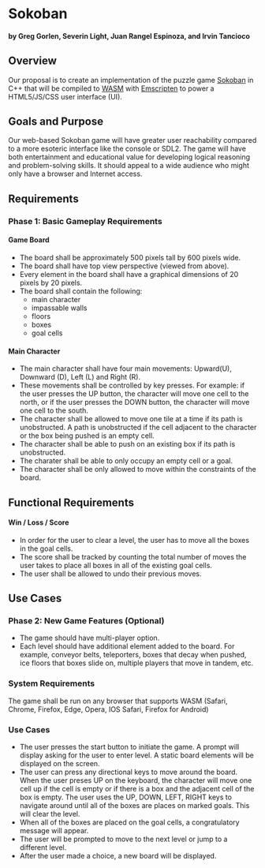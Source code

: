 # Sokoban 

#### by Greg Gorlen, Severin Light, Juan Rangel Espinoza, and Irvin Tancioco

## Overview

Our proposal is to create an implementation of the puzzle game [Sokoban](https://en.wikipedia.org/wiki/Sokoban) in C++ that will be compiled to [WASM](https://en.wikipedia.org/wiki/WebAssembly) with [Emscripten](https://en.wikipedia.org/wiki/Emscripten) to power a HTML5/JS/CSS user interface (UI).

## Goals and Purpose

Our web-based Sokoban game will have greater user reachability compared to a more esoteric interface like the console or SDL2. The game will have both entertainment and educational value for developing logical reasoning and problem-solving skills. It should appeal to a wide audience who might only have a browser and Internet access.

## Requirements

### Phase 1: Basic Gameplay Requirements

#### Game Board

* The board shall be approximately 500 pixels tall by 600 pixels wide.
* The board shall have top view perspective (viewed from above). 
* Every element in the board shall have a graphical dimensions of 20 pixels by 20 pixels.
* The board shall contain the following:
    - main character
    - impassable walls
    - floors
    - boxes
    - goal cells

#### Main Character

* The main character shall have four main movements: Upward(U), Downward (D), Left (L) and Right (R).
* These movements shall be controlled by key presses. For example: if the user presses the UP button, the character will move one cell to the north, or if the user presses the DOWN button, the character will move one cell to the south. 
* The character shall be allowed to move one tile at a time if its path is unobstructed. A path is unobstructed if the cell adjacent to the character or the box being pushed is an empty cell.
* The character shall be able to push on an existing box if its path is unobstructed.
* The charater shall be able to only occupy an empty cell or a goal.
* The character shall be only allowed to move within the constraints of the board.

## Functional Requirements

#### Win / Loss / Score

* In order for the user to clear a level, the user has to move all the boxes in the goal cells.
* The score shall be tracked by counting the total number of moves the user takes to place all boxes in all of the existing goal cells.
* The user shall be allowed to undo their previous moves.

## Use Cases

### Phase 2: New Game Features (Optional)
* The game should have multi-player option.
* Each level should have additional element added to the board. For example, conveyor belts, teleporters, boxes that decay when pushed, ice floors that boxes slide on, multiple players that move in tandem, etc.

### System Requirements
The game shall be run on any browser that supports WASM (Safari, Chrome, Firefox, Edge, Opera, IOS Safari, Firefox for Android)

### Use Cases
* The user presses the start button to initiate the game. A prompt will display asking for the user to enter level. A static board elements will be displayed on the screen.
* The user can press any directional keys to move around the board. When the user preses UP on the keyboard, the character will move one cell up if the cell is empty or if there is a box and the adjacent cell of the box is empty. The user uses the UP, DOWN, LEFT, RIGHT keys to navigate around until all of the boxes are places on marked goals. This will clear the level.
* When all of the boxes are placed on the goal cells, a congratulatory message will appear.
* The user will be prompted to move to the next level or jump to a different level.
* After the user made a choice, a new board will be displayed.